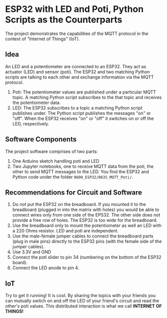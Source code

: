 # ESP32 with LED and Poti, Python Scripts as the Counterparts #

The project demonstrates the capabilities of the MQTT protocol in the context of  "Internet of Things" (IoT).

## Idea ##

An LED and a potentiometer are connected to an ESP32. They act as actuator (LED) and sensor (poti). The ESP32 and two matching Python scripts are talking to each other and exchange information via the MQTT protocol.


1. Poti: The potentiometer values are published under a particular MQTT topic. A matching Python script subscribes to the that topic and receives the potentiometer data.
1. LED: The ESP32 subscribes to a topic a matching Python script publishes under. The Python script publishes the messages "on" or "off".
When the ESP32 receives "on" or "off" it switches on or off the LED, respectively.

## Software Components ##
The project software comprises of two parts: 
1. One Arduino sketch handling poti and LED
1. Two Jupyter notebooks, one to receive MQTT data from the poti, the other to send MQTT messages to the LED.
You find the ESP32 and Python code under the folder `0600_ESP32/0635_MQTT_Poti/`.

## Recommendations for Circuit and Software ##

1. Do not put the ESP32 on the breadboard. If you mounted it to the breadboard (plugged in into the matrix with holes) you would be able to connect wires only from one side of the EPS32. The other side does not provide a free row of holes.  The ESP32 is too wide for the breadboard.
1. Use the breadboard only to mount the potentiometer as well an LED with a 220 Ohms resistor. LED and poti are independent. 
1. Use the male-female jumper cables to connect the breadboard parts (plug in male pins) directly to the ESP32 pins (with the female side of the jumper cables).
1. Use 3.3V and GND
1. Connect the poti slider to pin 34 (numbering on the bottom of the ESP32 board).
1. Connect the LED anode to pin 4.

## IoT ##

Try to get it running!
It is cool. By sharing the topics with your friends you can mutually switch on and off the LED of your friend's circuit and read the other's poti values. This distributed interaction is what we call **INTERNET OF THINGS!**


